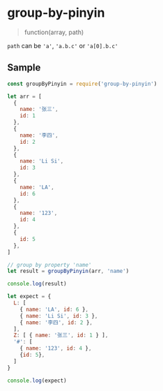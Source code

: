 # group-by-pinyin

> function(array, path)

`path` can be `'a'`, `'a.b.c'` or `'a[0].b.c'`

## Sample

```js
const groupByPinyin = require('group-by-pinyin')

let arr = [
  {
    name: '张三',
    id: 1
  },
  {
    name: '李四',
    id: 2
  },
  {
    name: 'Li Si',
    id: 3
  },
  {
    name: 'LA',
    id: 6
  },
  {
    name: '123',
    id: 4
  },
  {
    id: 5
  },
]

// group by property 'name'
let result = groupByPinyin(arr, 'name')

console.log(result)

let expect = {
  L: [
    { name: 'LA', id: 6 },
    { name: 'Li Si', id: 3 },
    { name: '李四', id: 2 },
  ],
  Z: [ { name: '张三', id: 1 } ],
  '#': [
    { name: '123', id: 4 },
    {id: 5},
  ]
}

console.log(expect)

```
